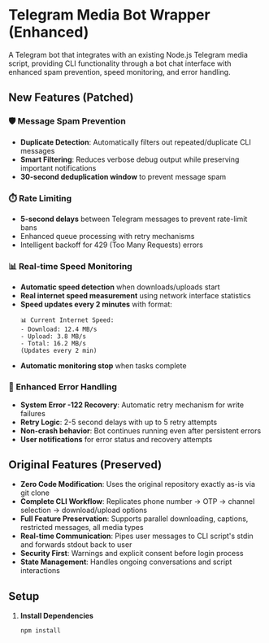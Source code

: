 # Telegram Media Bot Wrapper (Enhanced)

A Telegram bot that integrates with an existing Node.js Telegram media script, providing CLI functionality through a bot chat interface with enhanced spam prevention, speed monitoring, and error handling.

## New Features (Patched)

### 🛡️ Message Spam Prevention
- **Duplicate Detection**: Automatically filters out repeated/duplicate CLI messages
- **Smart Filtering**: Reduces verbose debug output while preserving important notifications
- **30-second deduplication window** to prevent message spam

### ⏱️ Rate Limiting
- **5-second delays** between Telegram messages to prevent rate-limit bans
- Enhanced queue processing with retry mechanisms
- Intelligent backoff for 429 (Too Many Requests) errors

### 📊 Real-time Speed Monitoring
- **Automatic speed detection** when downloads/uploads start
- **Real internet speed measurement** using network interface statistics
- **Speed updates every 2 minutes** with format:
  ```
  📊 Current Internet Speed:
  - Download: 12.4 MB/s
  - Upload: 3.8 MB/s
  - Total: 16.2 MB/s
  (Updates every 2 min)
  ```
- **Automatic monitoring stop** when tasks complete

### 🔧 Enhanced Error Handling
- **System Error -122 Recovery**: Automatic retry mechanism for write failures
- **Retry Logic**: 2-5 second delays with up to 5 retry attempts
- **Non-crash behavior**: Bot continues running even after persistent errors
- **User notifications** for error status and recovery attempts

## Original Features (Preserved)

- **Zero Code Modification**: Uses the original repository exactly as-is via git clone
- **Complete CLI Workflow**: Replicates phone number → OTP → channel selection → download/upload options
- **Full Feature Preservation**: Supports parallel downloading, captions, restricted messages, all media types
- **Real-time Communication**: Pipes user messages to CLI script's stdin and forwards stdout back to user
- **Security First**: Warnings and explicit consent before login process
- **State Management**: Handles ongoing conversations and script interactions

## Setup

1. **Install Dependencies**
   ```bash
   npm install
   